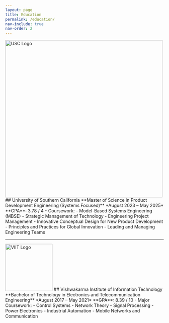 ```yaml
---
layout: page
title: Education
permalink: /education/
nav-include: true
nav-order: 2
---
```


<img src="https://anikulkarn.github.io/portfolio/assets/img/usc.png" alt="USC Logo" width="500"/>
## University of Southern California
**Master of Science in Product Development Engineering (Systems Focused)**  
*August 2023 – May 2025*  
**GPA**: 3.78 / 4  
- Coursework:
  - Model-Based Systems Engineering (MBSE)
  - Strategic Management of Technology
  - Engineering Project Management
  - Innovative Conceptual Design for New Product Development
  - Principles and Practices for Global Innovation
  - Leading and Managing Engineering Teams

---

<img src="https://anikulkarn.github.io/portfolio/assets/img/viit.png" alt="VIIT Logo" width="150"/>
## Vishwakarma Institute of Information Technology
**Bachelor of Technology in Electronics and Telecommunication Engineering**  
*August 2017 – May 2021*  
**GPA**: 8.39 / 10  
- Major Coursework:
  - Control Systems
  - Network Theory
  - Signal Processing
  - Power Electronics
  - Industrial Automation
  - Mobile Networks and Communication
